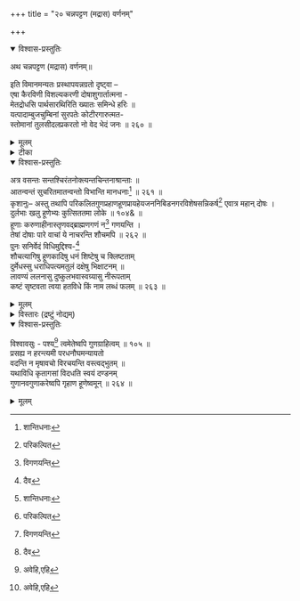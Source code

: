+++
title = "२० चन्नपट्टण (मद्रास) वर्णनम्"

+++

<details open><summary>विश्वास-प्रस्तुतिः</summary>

अथ चन्नपट्टण (मद्रास) वर्णनम्॥

इति विमानमन्यतः प्रस्थापयन्नग्रतो दृष्ट्वा –   
एषा कैरविणी विशल्यकरणी दोषाशुगार्तात्मना -   
मेतद्रोधसि पार्थसारथिरिति ख्यातः समिन्धे हरिः ॥   
यत्पादाम्बुजचुम्बिनां सुरपतेः कोटीरगारुत्मत-   
स्तोमानां तुलसीदलप्रकरतो नो वेद भेदं जनः ॥ २६० ॥
</details>

<details><summary>मूलम्</summary>

अथ चन्नपट्टण (मद्रास) वर्णनम्॥

इति विमानमन्यतः प्रस्थापयन्नग्रतो दृष्ट्वा –   
एषा कैरविणी विशल्यकरणी दोषाशुगार्तात्मना -   
मेतद्रोधसि पार्थसारथिरिति ख्यातः समिन्धे हरिः ॥   
यत्पादाम्बुजचुम्बिनां सुरपतेः कोटीरगारुत्मत-   
स्तोमानां तुलसीदलप्रकरतो नो वेद भेदं जनः ॥ २६० ॥
</details>

<details><summary>टीका</summary>

एवं सर्वाणि दूषणानि परिहृत्य सर्वथा एते वन्द्या एवेति सूचयन्नाह - शिष्यार्पितेनेति । ये शिष्यैः अर्पितेन दत्तेन शुचिना न्यायसंपादितेन स्वल्पेनापीति शेषः । द्रविणेन धनेन तुष्टाः, मुकुन्दस्य विष्णोः शरणागतिः शरणप्रपत्तिरेव धर्मस्तस्मिन्निष्ठा आसक्तिर्येषां ते तथाभूताः सदा निरन्तरं सतां संप्रदाये ये नियमाः संध्या-पूजादयः तैः प्रयताः पवित्राः “पवित्रः प्रयतः पूतः” इत्यमरः । अत एव शिष्टाः, तेभ्यः वरवैष्णवेभ्यः श्रेष्ठवैष्णवेभ्यः नमांसि नमस्कारान् करवै कुर्याम् । 'नमस्' इति सान्तोऽयं शब्दः ॥ २५९ ॥

अथ चन्नपट्टणवर्णनं सूचयन्नाह कविः - इतीत्यादि ।

एषेति । एषा कैरविणी सरसी, अत्र विराजते इति शेषः । कथंभूता सा । दोषाः पापान्येव आशुगा बाणास्तैः आर्तः आत्मा अन्तःकरणं येषां तेषां संसारदोषखिन्नचित्तानामिति यावत् । विशल्यकरणी शरीरनिर्विष्टबाणाग्रनिस्सारिणी । एतद्रोधसि अस्या: कैरविण्यास्तीरे, पार्थसारथिः इति नाम्ना ख्यातः प्रसिद्धः हरिः विष्णुः समिन्धे सम्यक् प्रकाशते । कीदृशः सः । यस्य पार्थसारथेः पादाम्बुजं चरणकमलं चुम्बन्ति स्पृशन्ति ते तथाभूतास्तेषां सुरपतेरिन्द्रस्य कोटीरगारुत्मतस्तोमानां किरीटस्थमरकतमणिसमूहानां तुलसीदलानां तुलसीपत्राणां प्रकरः समूहः तस्मात् भेदं भिन्नत्वं जनः नो वेद नैव जानाति । वर्णसाम्यात् मरकतमणीनपि तुलसीपत्राण्यवगच्छतीत्यर्थः ॥ २६० ॥
</details>

<details open><summary>विश्वास-प्रस्तुतिः</summary>


अत्र वसन्तः सन्तश्चिरंतनोक्त्यन्तचिन्तनाश्रान्ताः ॥   
आतन्वन्तं सुचरितमातन्वन्तो विभान्ति मानधनाः[^324] ॥ २६१ ॥   
कृशानुः– अस्तु तथापि परिकलितगुणप्रहाणहूणप्रायहेयजननिबिडनगरविशेषसन्निकर्ष[^325] एवात्र महान् दोषः । दुर्लभाः खलु हूणेभ्यः कुत्सिततमा लोके ॥ १०४& ॥   
हूणाः करुणाहीनास्तृणवद्ब्राह्मणगणं न[^326] गणयन्ति ।   
तेषां दोषाः पारे वाचां ये नाचरन्ति शौचमपि ॥ २६२ ॥   
पुनः सनिर्वेदं विधिमुद्दिश्य-[^327]   
शौचत्यागिषु हूणकादिषु धनं शिष्टेषु च क्लिष्टताम्   
दुर्मेधस्सु धराधिपत्यमतुलं दक्षेषु भिक्षाटनम् ॥   
लावण्यं ललनासु दुष्कुलभवास्वग्र्यासु नीरूपताम्   
कष्टं सृष्टवता त्वया हतविधे किं नाम लब्धं फलम् ॥ २६३ ॥

[^324]:
     शान्तिधनाः


[^325]:
     परिकल्पित


[^326]:
     विगणयन्ति


[^327]:
     दैव

</details>

<details><summary>मूलम्</summary>


अत्र वसन्तः सन्तश्चिरंतनोक्त्यन्तचिन्तनाश्रान्ताः ॥   
आतन्वन्तं सुचरितमातन्वन्तो विभान्ति मानधनाः[^324] ॥ २६१ ॥   
कृशानुः– अस्तु तथापि परिकलितगुणप्रहाणहूणप्रायहेयजननिबिडनगरविशेषसन्निकर्ष[^325] एवात्र महान् दोषः । दुर्लभाः खलु हूणेभ्यः कुत्सिततमा लोके ॥ १०४& ॥   
हूणाः करुणाहीनास्तृणवद्ब्राह्मणगणं न[^326] गणयन्ति ।   
तेषां दोषाः पारे वाचां ये नाचरन्ति शौचमपि ॥ २६२ ॥   
पुनः सनिर्वेदं विधिमुद्दिश्य-[^327]   
शौचत्यागिषु हूणकादिषु धनं शिष्टेषु च क्लिष्टताम्   
दुर्मेधस्सु धराधिपत्यमतुलं दक्षेषु भिक्षाटनम् ॥   
लावण्यं ललनासु दुष्कुलभवास्वग्र्यासु नीरूपताम्   
कष्टं सृष्टवता त्वया हतविधे किं नाम लब्धं फलम् ॥ २६३ ॥

[^324]:
     शान्तिधनाः


[^325]:
     परिकल्पित


[^326]:
     विगणयन्ति


[^327]:
     दैव

</details>


<details><summary>विस्तारः (द्रष्टुं नोद्यम्)</summary>

अत्रेति । किंच अत्र कैरविणीतीरे वसन्तो वासं कुर्वन्तः सन्तः सज्जनाः, चिरंतनस्य ब्रह्मण उक्तयो वेदास्तेषामन्ता उपनिषदस्तेषां चिन्तनेन विचारेण अश्रान्ताः विश्रामरहिताः सततमुपनिषद्विचारासक्ता इत्यर्थः । अत एव आतन्वन्तं शरीरावसानपर्यन्तं सुचरितं सत्कर्म आतन्वन्तो विस्तारयन्तः कुर्वन्त इति यावत् । मानधनाः सन्तः विभान्ति प्रकाशन्ते ॥ २६१ ॥

अथ कृशानुहीनजनसांनिध्यादिरूपं दोषमुद्घाटयन्नाह - अस्त्विति । पूर्वोक्त- प्रकारं सर्वमस्तु नाम, तथापि परिकलितं स्वीकृतं गुणानां दयादाक्षिण्यादीनां प्रहाणं त्यागो यैस्तथाभूता हूणाः श्वेतवर्णाः म्लेच्छादिहीनकुलोद्भवा नराः प्रायाः बहवो येषु तादृशैः अत एव हेयैस्त्याज्यैः जनैः निबिडस्य परिपूर्णस्य नगरविशेषस्य चन्नपट्टणस्य सन्निकर्षः सान्निध्यमेव अत्र क्षेत्रे, महान् दोषः । यतः हूणेभ्यः कुत्सिततमाः अतिनिन्दनीयाः लोके जनाः दुर्लभाः खलु ॥ १०४& ॥

कुत्सिततमत्वमेव स्पष्टयति-हूणा इति । करुणया दयया हीना: हूणाः ब्राह्मणगणं ब्राह्मणसमुदायं तृणवत् तृणमिव न गणयन्ति । तुच्छीकुर्वन्तीत्यर्थः । किंच ये हूणाः शौचं पुरीषोत्सर्गानन्तरं गुदप्रक्षालनादिरूपमपि न आचरन्ति, किमुत मृज्जलादिना स्नानादिरूपं, अत एव तेषां दोषाः पापानि पारे वाचां वाचा वक्तुमशक्या इत्यर्थः । सन्तीति शेषः ॥ २६२ ॥

पुनरिति । सनिर्वेदं सखेदं विधिं ब्रह्माणमुद्दिश्य ----

शौचेति । हे हतविधे मन्द प्रजापते, शौचं त्यक्तुं शीलं येषां तेषु हूणकादिषु हूण-म्लेच्छादिषु धनं द्रव्यं, शिष्टेषु सदाचरणसंपन्नेषु जनेषु च क्लिष्टतां दारिद्र्यं दुष्टा मेधा बुद्धिर्येषां तेषु " नञ्- दुस्- सुभ्यः" इत्यनुवर्तमाने “नियमसिच् प्रजामेधयोः" इत्यसिच् समासान्तः । धरायाः पृथ्व्याः अतुलं अनन्यसदृशं आधिपत्यं स्वामित्वं, दक्षेषु बुद्धिमत्सु च भिक्षाटनं भिक्षार्थ संचारम्, तथा दुष्कुलभवासु यवनम्लेच्छादिहीनकुलोत्पन्नासु ललनासु स्त्रीषु लावण्यं सौन्दर्यम् अग्र्यासु श्रेष्ठब्राह्मणादिकुलोत्पन्नासु स्त्रीषु च नीरूपतां कुरूपत्वं एतादृशं परस्परविरुद्धं सृष्टवता उत्पादयता त्वया किं नाम फलं लब्धं प्राप्तम् ? कष्टम् अन्याय्यम् ॥ २६३ ॥
</details>


<details open><summary>विश्वास-प्रस्तुतिः</summary>

विश्वावसुः - पश्य[^328] त्वमेतेष्वपि गुणग्राहित्वम् ॥ १०५ ॥   
प्रसह्य न हरन्त्यमी परधनौघमन्यायतो   
वदन्ति न मृषावचो विरचयन्ति वस्त्वद्भुतम् ॥   
यथाविधि कृतागसां विदधति स्वयं दण्डनम्   
गुणानवगुणाकरेष्वपि गृहाण हूणेष्वमून् ॥ २६४ ॥

[^328]:
      अवेहि,एहि


</details>

<details><summary>मूलम्</summary>

विश्वावसुः - पश्य[^328] त्वमेतेष्वपि गुणग्राहित्वम् ॥ १०५ ॥   
प्रसह्य न हरन्त्यमी परधनौघमन्यायतो   
वदन्ति न मृषावचो विरचयन्ति वस्त्वद्भुतम् ॥   
यथाविधि कृतागसां विदधति स्वयं दण्डनम्   
गुणानवगुणाकरेष्वपि गृहाण हूणेष्वमून् ॥ २६४ ॥

[^328]:
      अवेहि,एहि


</details>

